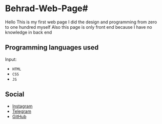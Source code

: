 # Behrad-Web-Page#

Hello This is my first web page 
I did the design and programming from zero to one hundred myself Also this page is only front end 
because I have no knowledge in back end

## Programming languages used ##
Input:
- `HTML`
- `CSS`
- `JS`

## Social

-  [Instagram](https://instagram.com/bhrad2006)
-  [Telegram](https://t.me/bhradhashemi)
-  [GitHub](https://pages.github.com/Behrad07)

